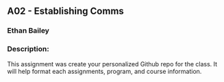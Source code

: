 ## A02 - Establishing Comms
### Ethan Bailey
### Description:

This assignment was create your personalized Github repo for the class. 
It will help format each assignments, program, and course information.

